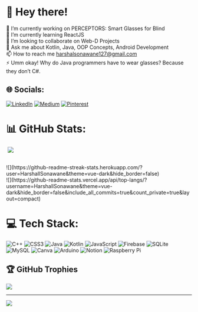 # 💫 Hey there!
🔭 I’m currently working on PERCEPTORS: Smart Glasses for Blind<br>🌱 I’m currently learning ReactJS<br>👯 I’m looking to collaborate on Web-D Projects<br>💬 Ask me about Kotlin, Java, OOP Concepts, Android Development<br>📫 How to reach me harshalsonawane127@gmail.com<br>⚡ Umm okay! Why do Java programmers have to wear glasses? Because they don’t C#.


## 🌐 Socials:
[![LinkedIn](https://img.shields.io/badge/LinkedIn-%230077B5.svg?logo=linkedin&logoColor=white)](https://linkedin.com/in/harshal-sonawane-97100b229) [![Medium](https://img.shields.io/badge/Medium-12100E?logo=medium&logoColor=white)](https://medium.com/@Harshii) [![Pinterest](https://img.shields.io/badge/Pinterest-%23E60023.svg?logo=Pinterest&logoColor=white)](https://pinterest.com/Harshalsonawane127) 

# 📊 GitHub Stats:
<p align="centre">
<p>&nbsp;<img align="center" src="https://github-readme-stats.vercel.app/api?username=HarshallSonawane&theme=vue-dark&hide_border=false&include_all_commits=true&count_private=true" /></p><br/>
![](https://github-readme-streak-stats.herokuapp.com/?user=HarshallSonawane&theme=vue-dark&hide_border=false)<br/>
![](https://github-readme-stats.vercel.app/api/top-langs/?username=HarshallSonawane&theme=vue-dark&hide_border=false&include_all_commits=true&count_private=true&layout=compact)
</p>

# 💻 Tech Stack:
![C++](https://img.shields.io/badge/c++-%2300599C.svg?style=for-the-badge&logo=c%2B%2B&logoColor=white) ![CSS3](https://img.shields.io/badge/css3-%231572B6.svg?style=for-the-badge&logo=css3&logoColor=white) ![Java](https://img.shields.io/badge/java-%23ED8B00.svg?style=for-the-badge&logo=java&logoColor=white) ![Kotlin](https://img.shields.io/badge/kotlin-%230095D5.svg?style=for-the-badge&logo=kotlin&logoColor=white) ![JavaScript](https://img.shields.io/badge/javascript-%23323330.svg?style=for-the-badge&logo=javascript&logoColor=%23F7DF1E) ![Firebase](https://img.shields.io/badge/firebase-%23039BE5.svg?style=for-the-badge&logo=firebase) ![SQLite](https://img.shields.io/badge/sqlite-%2307405e.svg?style=for-the-badge&logo=sqlite&logoColor=white) ![MySQL](https://img.shields.io/badge/mysql-%2300f.svg?style=for-the-badge&logo=mysql&logoColor=white) ![Canva](https://img.shields.io/badge/Canva-%2300C4CC.svg?style=for-the-badge&logo=Canva&logoColor=white) ![Arduino](https://img.shields.io/badge/-Arduino-00979D?style=for-the-badge&logo=Arduino&logoColor=white) ![Notion](https://img.shields.io/badge/Notion-%23000000.svg?style=for-the-badge&logo=notion&logoColor=white) ![Raspberry Pi](https://img.shields.io/badge/-RaspberryPi-C51A4A?style=for-the-badge&logo=Raspberry-Pi)


## 🏆 GitHub Trophies
![](https://github-profile-trophy.vercel.app/?username=HarshallSonawane&theme=radical&no-frame=false&no-bg=false&margin-w=4)

---
[![](https://visitcount.itsvg.in/api?id=HarshallSonawane&icon=6&color=0)](https://visitcount.itsvg.in)

<!-- Proudly created with GPRM ( https://gprm.itsvg.in ) -->

